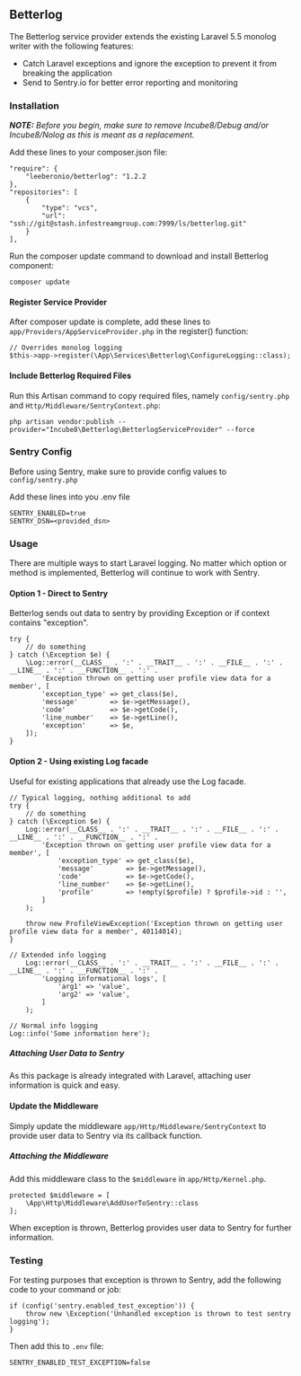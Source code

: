 ## Betterlog

The Betterlog service provider extends the existing Laravel 5.5 monolog writer with the following features:

* Catch Laravel exceptions and ignore the exception to prevent it from breaking the application
* Send to Sentry.io for better error reporting and monitoring

### Installation

***NOTE:*** *Before you begin, make sure to remove Incube8/Debug and/or Incube8/Nolog as this is meant as a replacement.*

Add these lines to your composer.json file:

```
"require": {
    "leeberonio/betterlog": "1.2.2
},
"repositories": [
    {
        "type": "vcs",
        "url": "ssh://git@stash.infostreamgroup.com:7999/ls/betterlog.git"
    }
],
```

Run the composer update command to download and install Betterlog component:

```
composer update
```

#### Register Service Provider

After composer update is complete, add these lines to `app/Providers/AppServiceProvider.php` in the register() function:

```
// Overrides monolog logging
$this->app->register(\App\Services\Betterlog\ConfigureLogging::class);
```

#### Include Betterlog Required Files

Run this Artisan command to copy required files, namely `config/sentry.php` and `Http/Middleware/SentryContext.php`:

```
php artisan vendor:publish --provider="Incube8\Betterlog\BetterlogServiceProvider" --force
```

### Sentry Config

Before using Sentry, make sure to provide config values to `config/sentry.php`

Add these lines into you .env file

```
SENTRY_ENABLED=true
SENTRY_DSN=<provided_dsn>
```

### Usage

There are multiple ways to start Laravel logging.
No matter which option or method is implemented, Betterlog will continue to work with Sentry.

#### Option 1 - Direct to Sentry

Betterlog sends out data to sentry by providing Exception or if context contains "exception".

```
try {
    // do something
} catch (\Exception $e) {
    \Log::error(__CLASS__ . ':' . __TRAIT__ . ':' . __FILE__ . ':' . __LINE__ . ':' . __FUNCTION__ . ':' .
        'Exception thrown on getting user profile view data for a member', [
        'exception_type' => get_class($e),
        'message'        => $e->getMessage(),
        'code'           => $e->getCode(),
        'line_number'    => $e->getLine(),
        'exception'      => $e,
    ]);
}    
```

#### Option 2 - Using existing Log facade

Useful for existing applications that already use the Log facade.

```
// Typical logging, nothing additional to add
try {
    // do something
} catch (\Exception $e) {
    Log::error(__CLASS__ . ':' . __TRAIT__ . ':' . __FILE__ . ':' . __LINE__ . ':' . __FUNCTION__ . ':' .
        'Exception thrown on getting user profile view data for a member', [
            'exception_type' => get_class($e),
            'message'        => $e->getMessage(),
            'code'           => $e->getCode(),
            'line_number'    => $e->getLine(),
            'profile'        => !empty($profile) ? $profile->id : '',
        ]
    );
    
    throw new ProfileViewException('Exception thrown on getting user profile view data for a member', 40114014);
}

// Extended info logging
    Log::error(__CLASS__ . ':' . __TRAIT__ . ':' . __FILE__ . ':' . __LINE__ . ':' . __FUNCTION__ . ':' .
        'Logging informational logs', [
            'arg1' => 'value',
            'arg2' => 'value',
        ]
    );
    
// Normal info logging
Log::info('Some information here');
```

##### Attaching User Data to Sentry

As this package is already integrated with Laravel, attaching user information is quick and easy.

#### Update the Middleware

Simply update the middleware `app/Http/Middleware/SentryContext` to provide user data to Sentry via its callback function.

##### Attaching the Middleware

Add this middleware class to the `$middleware` in `app/Http/Kernel.php`.

```
protected $middleware = [
    \App\Http\Middleware\AddUserToSentry::class
];
```

When exception is thrown, Betterlog provides user data to Sentry for further information.

### Testing

For testing purposes that exception is thrown to Sentry, add the following code to your command or job:
```
if (config('sentry.enabled_test_exception')) {
    throw new \Exception('Unhandled exception is thrown to test sentry logging');
}
```

Then add this to `.env` file:
```
SENTRY_ENABLED_TEST_EXCEPTION=false
```